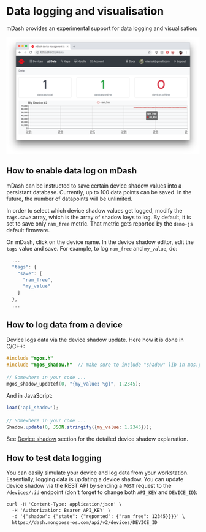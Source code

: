 # Data logging and visualisation

mDash provides an experimental support for data logging
and visualisation:

![](dash13.png)

## How to enable data log on mDash

mDash can be instructed to save certain device shadow values into a
persistant database. Currently, up to 100 data points can be saved.
In the future, the number of datapoints will be unlimited.

In order to select which device shadow values get logged, modify the
`tags.save` array, which is the array of shadow keys to log.
By default, it is set to save only `ram_free` metric. That metric gets
reported by the `demo-js` default firmware.

On mDash, click on the device name. In the device shadow editor, edit
the `tags` value and save. For example, to log `ram_free` and `my_value`, do:

```javascript
  ...
  "tags": {
    "save": [
      "ram_free",
      "my_value"
    ]
  },
  ...
```

## How to log data from a device

Device logs data via the device shadow update. Here how it is done in C/C++:

```c
#include "mgos.h"
#include "mgos_shadow.h"  // make sure to include "shadow" lib in mos.yml

// Somewhere in your code ...
mgos_shadow_updatef(0, "{my_value: %g}", 1.2345);
```

And in JavaScript:

```javascript
load('api_shadow');

// Somewhere in your code ...
Shadow.update(0, JSON.stringify({my_value: 1.2345}));
```

See [Device shadow](shadow.md) section for the detailed device shadow
explanation.

## How to test data logging

You can easily simulate your device and log data from your workstation.
Essentially, logging data is updating a device shadow. You can update device
shadow via the REST API by sending a `POST` request to the `/devices/:id`
endpoint (don't forget to change both `API_KEY` and `DEVICE_ID`):

<pre class="command-line language-bash" data-user="chris" data-host="localhost" data-output="2-4"><code>curl -H 'Content-Type: application/json' \
  -H 'Authorization: Bearer API_KEY' \
  -d '{"shadow": {"state": {"reported": {"ram_free": 12345}}}}' \
  https://dash.mongoose-os.com/api/v2/devices/DEVICE_ID</code></pre>
